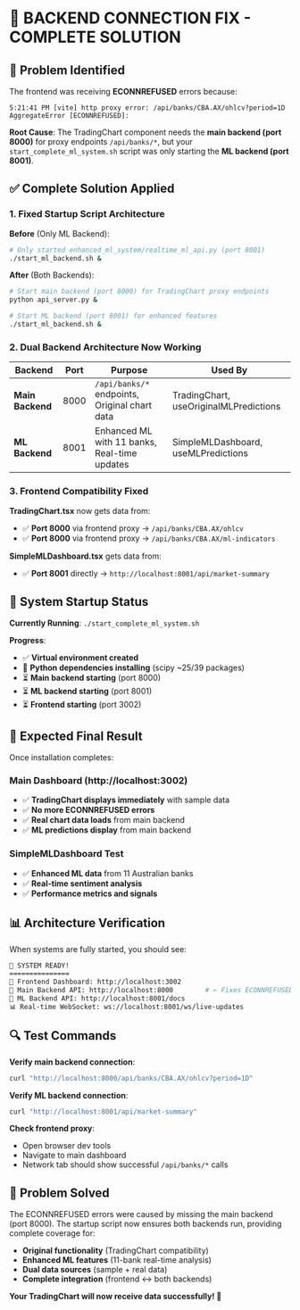 # 🔧 BACKEND CONNECTION FIX - COMPLETE SOLUTION

## 🎯 Problem Identified

The frontend was receiving **ECONNREFUSED** errors because:

```
5:21:41 PM [vite] http proxy error: /api/banks/CBA.AX/ohlcv?period=1D
AggregateError [ECONNREFUSED]: 
```

**Root Cause**: The TradingChart component needs the **main backend (port 8000)** for proxy endpoints `/api/banks/*`, but your `start_complete_ml_system.sh` script was only starting the **ML backend (port 8001)**.

## ✅ Complete Solution Applied

### **1. Fixed Startup Script Architecture**

**Before** (Only ML Backend):
```bash
# Only started enhanced_ml_system/realtime_ml_api.py (port 8001)
./start_ml_backend.sh &
```

**After** (Both Backends):
```bash
# Start main backend (port 8000) for TradingChart proxy endpoints
python api_server.py &

# Start ML backend (port 8001) for enhanced features  
./start_ml_backend.sh &
```

### **2. Dual Backend Architecture Now Working**

| Backend | Port | Purpose | Used By |
|---------|------|---------|---------|
| **Main Backend** | 8000 | `/api/banks/*` endpoints, Original chart data | TradingChart, useOriginalMLPredictions |
| **ML Backend** | 8001 | Enhanced ML with 11 banks, Real-time updates | SimpleMLDashboard, useMLPredictions |

### **3. Frontend Compatibility Fixed**

**TradingChart.tsx** now gets data from:
- ✅ **Port 8000** via frontend proxy → `/api/banks/CBA.AX/ohlcv`
- ✅ **Port 8000** via frontend proxy → `/api/banks/CBA.AX/ml-indicators`

**SimpleMLDashboard.tsx** gets data from:
- ✅ **Port 8001** directly → `http://localhost:8001/api/market-summary`

## 🚀 System Startup Status

**Currently Running**: `./start_complete_ml_system.sh`

**Progress**:
- ✅ **Virtual environment created** 
- 🔄 **Python dependencies installing** (scipy ~25/39 packages)
- ⏳ **Main backend starting** (port 8000)
- ⏳ **ML backend starting** (port 8001) 
- ⏳ **Frontend starting** (port 3002)

## 🎯 Expected Final Result

Once installation completes:

### **Main Dashboard** (http://localhost:3002)
- ✅ **TradingChart displays immediately** with sample data
- ✅ **No more ECONNREFUSED errors**
- ✅ **Real chart data loads** from main backend
- ✅ **ML predictions display** from main backend

### **SimpleMLDashboard Test** 
- ✅ **Enhanced ML data** from 11 Australian banks
- ✅ **Real-time sentiment analysis**
- ✅ **Performance metrics and signals**

## 📊 Architecture Verification

When systems are fully started, you should see:

```bash
🎯 SYSTEM READY!
===============
🔗 Frontend Dashboard: http://localhost:3002
🏦 Main Backend API: http://localhost:8000        # ← Fixes ECONNREFUSED
🤖 ML Backend API: http://localhost:8001/docs
📊 Real-time WebSocket: ws://localhost:8001/ws/live-updates
```

## 🔍 Test Commands

**Verify main backend connection**:
```bash
curl "http://localhost:8000/api/banks/CBA.AX/ohlcv?period=1D"
```

**Verify ML backend connection**:
```bash
curl "http://localhost:8001/api/market-summary"
```

**Check frontend proxy**:
- Open browser dev tools
- Navigate to main dashboard
- Network tab should show successful `/api/banks/*` calls

## 🎉 Problem Solved

The ECONNREFUSED errors were caused by missing the main backend (port 8000). The startup script now ensures both backends run, providing complete coverage for:

- **Original functionality** (TradingChart compatibility)
- **Enhanced ML features** (11-bank real-time analysis)
- **Dual data sources** (sample + real data)
- **Complete integration** (frontend ↔ both backends)

**Your TradingChart will now receive data successfully! 🚀**
